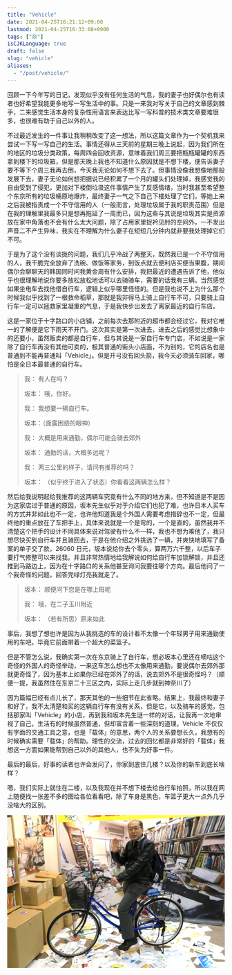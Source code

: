 ```yaml
---
title: "Vehicle"
date: 2021-04-25T16:21:12+09:00
lastmod: 2021-04-25T16:33:08+0900
tags: ["杂"]
isCJKLanguage: true
draft: false
slug: "vehicle"
aliases:
  - "/post/vehicle/"
---
```


回顾一下今年写的日记，发现似乎没有任何生活的气息，我的妻子也好偶尔也有读者也好希望我能更多地写一写生活中的事。只是一来我对写关于自己的文章感到棘手，二来感觉生活本身的复杂性用语言来表达比写一写科普的技术类文章要难很多，也很难有助于自己以外的人。

<!--more-->

不过最近发生的一件事让我稍稍改变了这一想法，所以这篇文章作为一个契机我来尝试一下写一写自己的生活。事情还得从三天前的星期三晚上说起，因为我们所在的地区的垃圾分类政策，每周四会回收资源，意味着我们周三要把瓶瓶罐罐的东西拿到楼下的垃圾箱，但是那天晚上我也不知道什么原因就是不想下楼，便告诉妻子要不等下个周三我再去倒，今天我无论如何不想下去了。但事情没像我想像地那般发展下去，妻子无论如何想把据说已经积累了一个月的罐头们处理掉，我感觉我的自由受到了侵犯，更加对下楼倒垃圾这件事情产生了反感情绪，当时我甚至希望整个东京所有的垃圾桶原地爆炸，最终妻子一气之下自己下楼处理了它们，等她上来之后我被指责成一个不守信用的人（一般而言，处理垃圾属于我的职责范围）但是在我的理解里我最多只是想再拖延了一周而已，因为这些与其说是垃圾其实是资源放在家中角落也不会有什么太大问题，除了占用家里捉衿见肘的空间外，一不发出声音二不产生异味，我实在不理解为什么妻子在短短几分钟内就非要我处理掉它们不可。

于是为了这个没有谈拢的问题，我们几乎冷战了两整天，既然我已是一个不守信用的人，我干脆完全放弃了洗碗、做饭等家务，到饭点就去便利店买便当果腹，期间偶尔会聊聊天的韩国同时问我黄金周有什么安排，我把最近的遭遇告诉了他，他似乎也很理解地说你要多放松放松地话可以去骑骑车，需要的话我有三辆。当然感觉如果坐电车去找他借自行车，逻辑上似乎哪里怪怪的。但是我也说不上为什么那个时候我似乎找到了一根救命稻草，那就是我非得马上骑上自行车不可，只要骑上自行车一定可以拯救家里凝重的气息，于是我快步出发去了离家最近的自行车店。

这是一家位于十字路口的小店铺，之前每次去那附近的超市都会经过它，我对它唯一的了解便是它下雨天不开门。这次其实是第一次进去，进去之后的感觉比想象中的还要小，虽然贩卖的都是自行车，但与其说是一家自行车专门店，不如说是一家除了自行车再没有其他可卖的，极其普通的街头小店面，不为别的，它的店名也是普通到不能再普通叫「Vehicle」。但是开弓没有回头箭，我今天必须骑车回家，哪怕是全日本最普通的自行车。

> 我： 有人在吗？
>
> 坂本： 哦，你好。
>
> 我： 我想要一辆自行车。
>
> 坂本：（面露困惑的眼神）
>
> 我： 大概是用来通勤，偶尔可能会骑去郊外
>
> 坂本： 通勤的话，大概多远呢？
>
> 我： 两三公里的样子，请问有推荐的吗？
>
> 坂本： （似乎终于进入了状态）你看看这两辆怎么样？

然后给我说明起给我推荐的这两辆车究竟有什么不同的地方来，但不知道是不是因为这家店过于普通的原因，坂本先生似乎对于介绍它们也犯了难，也许日本人买车的方式并非如此也不一定，也许他知道我是个外国人需要考虑措辞也不一定，但最终他的重点放在了车把手上，具体来说就是一个是弯的，一个是直的，虽然我并不清楚这个把手的设计不同具体来说对驾驶有什么不一样，我也不想为难他了，我只想尽快买到自行车并且骑回去，于是在他介绍之外挑选了一辆，并爽快地填写了备案的单子交了款，26060 日元，坂本说给你去个零头，算两万六千整，以后车子要打气修整可以来找我。并且非常热情地给我解说如何给自行车加锁解锁，并且还推到马路边上，因为在十字路口的关系他甚至询问我要往哪个方向。最后他问了一个我奇怪的问题，回答完绿灯亮我就走了。

> 坂本： 顺便问下您是在哪上班呢
>
> 我： 哦，在二子玉川附近
>
> 坂本： （若有所思）原来如此

事后，我想了想也许是因为从我挑选的车的设计看不太像一个年轻男子用来通勤使用的车吧，毕竟它前面带着一个超大的菜篮子。

但是不管怎么说，我确实第一次在东京骑上了自行车，想必坂本心里还在嘀咕这个奇怪的外国人的奇怪举动，一来这车怎么想也不太像用来通勤，要说偶尔去郊外那就更奇怪了，因为基本上如果你已经在郊外了的话，说去郊外不是很奇怪吗？（顺便一提，我虽然住在东京二十三区之内，实际上走几步就到神奈川了）

因为篇幅已经有点儿长了，那天其他的一些细节在此省略。结果上，我最终和妻子和好了，我不太清楚和买的这辆自行车有没有关系，但是它，以及骑车的感觉，包括那家叫「Vehicle」的小店，再到我和坂本先生谜一样的对话，让我再一次地审视了自己，生活有的时候虽然普通，但却富含着一些深刻的道理，Vehicle 不仅仅有字面的交通工具之意，也是「载体」的意思，两个人的关系要想长久，我想有的时候确实需要「载体」的帮助。理性的交流，过去的回忆都是非常好的「载体」我想这一方面如果能帮到自己以外的其他人，也不失为好事一件。

最后的最后，好事的读者也许会发问了，你家到底住几楼？以及你的新车到底长啥样？

嗯，我们实际上就住在二楼，以及我现在并不想下楼去给自行车拍照，所以我在网上随便找一张差不多的图给各位看看吧，除了车身是黑色，车篮子更大一点外几乎没啥大的区别。

![写真はイメージです](vehicle.jpg)